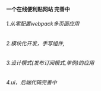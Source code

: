 #### 一个在线便利贴网站 完善中

###### 1.从零配置webpack多页面应用
###### 2.模块化开发，手写组件,
###### 3.设计模式(发布订阅模式,单例)的应用
###### 4.ui，后端代码完善中
